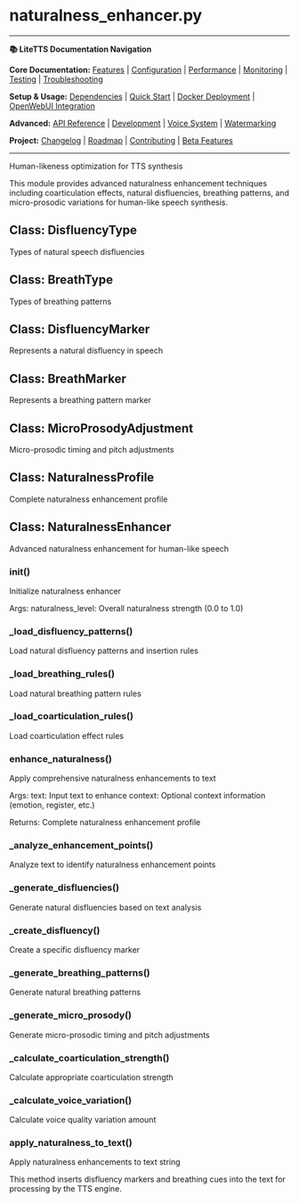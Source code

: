 # naturalness_enhancer.py

---
**📚 LiteTTS Documentation Navigation**

**Core Documentation:** [Features](../../../../../FEATURES.md) | [Configuration](../../../../../CONFIGURATION.md) | [Performance](../../../../../PERFORMANCE.md) | [Monitoring](../../../../../MONITORING.md) | [Testing](../../../../../TESTING.md) | [Troubleshooting](../../../../../TROUBLESHOOTING.md)

**Setup & Usage:** [Dependencies](../../../../../DEPENDENCIES.md) | [Quick Start](../../../../../usage/QUICK_START_COMMANDS.md) | [Docker Deployment](../../../../../usage/DOCKER-DEPLOYMENT.md) | [OpenWebUI Integration](../../../../../usage/OPENWEBUI-INTEGRATION.md)

**Advanced:** [API Reference](../../../../API_REFERENCE.md) | [Development](../../../../../development/README.md) | [Voice System](../../../../../voices/README.md) | [Watermarking](../../../../../WATERMARKING.md)

**Project:** [Changelog](../../../../../CHANGELOG.md) | [Roadmap](../../../../../ROADMAP.md) | [Contributing](../../../../../CONTRIBUTIONS.md) | [Beta Features](../../../../../BETA_FEATURES.md)

---


Human-likeness optimization for TTS synthesis

This module provides advanced naturalness enhancement techniques including
coarticulation effects, natural disfluencies, breathing patterns, and
micro-prosodic variations for human-like speech synthesis.


## Class: DisfluencyType

Types of natural speech disfluencies

## Class: BreathType

Types of breathing patterns

## Class: DisfluencyMarker

Represents a natural disfluency in speech

## Class: BreathMarker

Represents a breathing pattern marker

## Class: MicroProsodyAdjustment

Micro-prosodic timing and pitch adjustments

## Class: NaturalnessProfile

Complete naturalness enhancement profile

## Class: NaturalnessEnhancer

Advanced naturalness enhancement for human-like speech

### __init__()

Initialize naturalness enhancer

Args:
    naturalness_level: Overall naturalness strength (0.0 to 1.0)

### _load_disfluency_patterns()

Load natural disfluency patterns and insertion rules

### _load_breathing_rules()

Load natural breathing pattern rules

### _load_coarticulation_rules()

Load coarticulation effect rules

### enhance_naturalness()

Apply comprehensive naturalness enhancements to text

Args:
    text: Input text to enhance
    context: Optional context information (emotion, register, etc.)
    
Returns:
    Complete naturalness enhancement profile

### _analyze_enhancement_points()

Analyze text to identify naturalness enhancement points

### _generate_disfluencies()

Generate natural disfluencies based on text analysis

### _create_disfluency()

Create a specific disfluency marker

### _generate_breathing_patterns()

Generate natural breathing patterns

### _generate_micro_prosody()

Generate micro-prosodic timing and pitch adjustments

### _calculate_coarticulation_strength()

Calculate appropriate coarticulation strength

### _calculate_voice_variation()

Calculate voice quality variation amount

### apply_naturalness_to_text()

Apply naturalness enhancements to text string

This method inserts disfluency markers and breathing cues into the text
for processing by the TTS engine.

